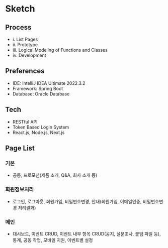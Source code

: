 # Sketch
## Process
- i. List Pages
- ii. Prototype
- iii. Logical Modeling of Functions and Classes
- iv. Development

## Preferences
- IDE: IntelliJ IDEA Ultimate 2022.3.2
- Framework: Spring Boot
- Database: Oracle Database

## Tech
- RESTful API
- Token Based Login System
- React.js, Node.js, Next.js

## Page List
### 기본
- 공통, 프로모션(제품 소개, Q&A, 회사 소개 등)
### 회원정보처리
- 로그인, 로그아웃, 회원가입, 비밀번호변경, 안내(회원가입, 이메일인증, 비밀번호변경 처리결과)
### 메인
- 대시보드, 이벤트 CRUD, 이벤트 내부 항목 CRUD(공지, 설문조사, 붙임 파일 등), 통계, 공동 작업, 모바일 지원, 이벤트별 설정
